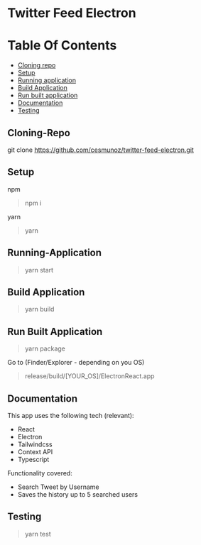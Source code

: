 # Twitter Feed Electron

# Table Of Contents

- [Cloning repo](#cloning-repo)
- [Setup](#setup)
- [Running application](#running-application)
- [Build Application](#build-application)
- [Run built application](#run-built-application)
- [Documentation](#documentation)
- [Testing](#testing)

## Cloning-Repo
git clone https://github.com/cesmunoz/twitter-feed-electron.git

## Setup
npm
> npm i

yarn
> yarn 

## Running-Application

> yarn start

## Build Application

> yarn build

## Run Built Application

> yarn package

Go to (Finder/Explorer - depending on you OS)
> release/build/[YOUR_OS]/ElectronReact.app

## Documentation

This app uses the following tech (relevant):
- React
- Electron
- Tailwindcss
- Context API
- Typescript

Functionality covered:
- Search Tweet by Username
- Saves the history up to 5 searched users

## Testing

> yarn test